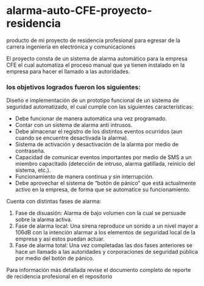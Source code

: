 # alarma-auto-CFE-proyecto-residencia
producto de mi proyecto de residencia profesional para egresar de la carrera ingeniería en electrónica  y comunicaciones

El proyecto consta de un sistema de alarma automático para la empresa CFE el cual automatiza el proceso manual que ya tienen instalado en la empresa para hacer el llamado a las autoridades.

### los objetivos logrados fueron los siguientes:
Diseño e implementación de un prototipo funcional de un sistema de seguridad automatizado, el cual cumple con las siguientes características: 
-	Debe funcionar de manera automática una vez programado. 
-	Contar con un sistema de alarma anti intrusos. 
-	Debe almacenar el registro de los distintos eventos ocurridos (aun cuando se encuentre desactivada la alarma). 
-	Sistema de activación y desactivación de la alarma por medio de contraseña. 
-	Capacidad de comunicar eventos importantes por medio de SMS a un miembro capacitado (detección de intruso, alarma gatillada, reinicio del sistema, etc.). 
-	Funcionamiento de manera continua y sin interrupción. 
-	Debe aprovechar el sistema de “botón de pánico” que está actualmente activo en la empresa, de forma que se automatice su funcionamiento. 
 
Cuenta con distintas fases de alarma: 
1.	Fase de disuasión: Alarma de bajo volumen con la cual se persuade sobre la alarma activa. 
2.	Fase de alarma local: Una sirena reproduce un sonido a un nivel mayor a 106dB con la intención alarmar a los elementos de seguridad local de la empresa y así estos puedan actuar. 
3.	Fase de alarma total: Una vez completadas las dos fases anteriores se hace un llamado a las autoridades y corporaciones de seguridad pública por medio del botón de pánico. 

Para información más detallada revise el documento completo de reporte de recidencia profesional en el repositorio
